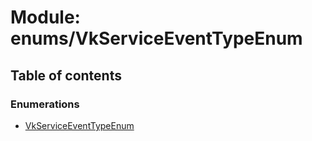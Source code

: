 # Module: enums/VkServiceEventTypeEnum

## Table of contents

### Enumerations

- [VkServiceEventTypeEnum](../wiki/enums.VkServiceEventTypeEnum.VkServiceEventTypeEnum)
